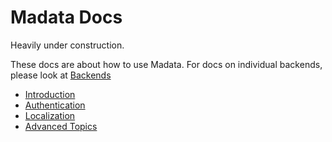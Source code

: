 # Madata Docs

Heavily under construction.

These docs are about how to use Madata.
For docs on individual backends, please look at [Backends](../backends/)

- [Introduction](introduction/)
- [Authentication](authentication/)
- [Localization](localization/)
- [Advanced Topics](advanced/)
